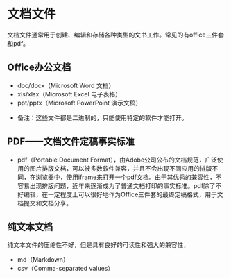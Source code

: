 # 文档文件
文档文件通常用于创建、编辑和存储各种类型的文书工作。常见的有office三件套和pdf。

## Office办公文档
+ doc/docx（Microsoft Word 文档）
+ xls/xlsx（Microsoft Excel 电子表格）
+ ppt/pptx（Microsoft PowerPoint 演示文稿）
- 备注：这些文件都是二进制的，只能使用特定的软件才能打开。

## PDF——文档文件定稿事实标准
+ pdf（Portable Document Format），由Adobe公司公布的文档规范，广泛使用的图片排版文档，可以被多数软件兼容，并且不会出现不同应用的排版不同，在浏览器中，使用iframe来打开一个pdf文档。由于其优秀的兼容性，不容易出现排版问题，近年来逐渐成为了普通文档打印的事实标准。pdf除了不好编辑，在一定程度上可以很好地作为Office三件套的最终定稿格式，用于文档提交和文档分享。

## 纯文本文档
纯文本文件的压缩性不好，但是具有良好的可读性和强大的兼容性，
+ md（Markdown）
+ csv（Comma-separated values）
